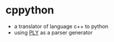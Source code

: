 # cppython 
- a translator of language c++ to python <br>
- using [PLY](https://www.dabeaz.com/ply/ply.html) as a parser generator
